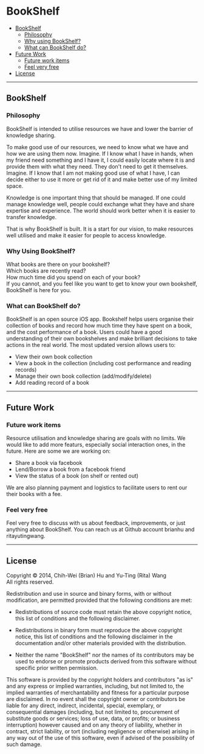 BookShelf
=========

*   [BookShelf](#bookshelf)
    *   [Philosophy](#philosophy)
    *   [Why using BookShelf?](#why)
    *   [What can BookShelf do?](#what)
*   [Future Work](#futurework)
    *   [Future work items](#futureworkitems)
    *   [Feel very free](#feelfree)
*   [License](#license)

* * *

<h2 id="bookshelf">BookShelf</h2>

<h3 id="philosophy">Philosophy</h3>

BookShelf is intended to utilise resources we have and lower the barrier of knowledge sharing.<br />

To make good use of our resources, we need to know what we have and how we are using them now. 
Imagine. If I know what I have in hands, when my friend need something and I have it, I could easily locate where it is and provide them with what they need. They don't need to get it themselves.
Imagine. If I know that I am not making good use of what I have, I can decide either to use it more or get rid of it and make better use of my limited space.</p>

Knowledge is one important thing that should be managed. If one could manage knowledge well, people could exchange what they have and share expertise and experience. The world should work better when it is easier to transfer knowledge. </p>

That is why BookShelf is built. It is a start for our vision, to make resources well utilised and make it easier for people to access knowledge.</p>


<h3 id="why">Why Using BookShelf?</h3>

What books are there on your bookshelf?<br />
Which books are recently read?<br />
How much time did you spend on each of your book?<br />
If you cannot, and you feel like you want to get to know your own bookshelf, BookShelf is here for you.</p>

<h3 id="what">What can BookShelf do?</h3>

BookShelf is an open source iOS app. Bookshelf helps users organise their collection of books and record how much time they have spent on a book, and the cost performance of a book. Users could have a good understanding of their own bookshelves and make brilliant decisions to take actions in the real world. The most updated version allows users to:
   + View their own book collection
   + View a book in the collection (including cost performance and reading records)
   + Manage their own book collection (add/modify/delete)
   + Add reading record of a book

* * *

<h2 id="futurework">Future Work</h2>


<h3 id="futureworkitems">Future work items</h3>

Resource utilisation and knowledge sharing are goals with no limits. We would like to add more featurs, especially social interaction ones, in the future. Here are some we are working on:
   + Share a book via facebook
   + Lend/Borrow a book from a facebook friend
   + View the status of a book (on shelf or rented out)

We are also planning payment and logistics to facilitate users to rent our their books with a fee. 

<h3 id="feelfree">Feel very free</h3>

Feel very free to discuss with us about feedback, improvements, or just anything about BookShelf.
You can reach us at Github account brianhu and ritayutingwang.

* * *

<h2 id="license">License</h2>

<p>Copyright © 2014, Chih-Wei (Brian) Hu and Yu-Ting (Rita) Wang <br />
All rights reserved.</p>

<p>Redistribution and use in source and binary forms, with or without
modification, are permitted provided that the following conditions are
met:</p>

<ul>
<li><p>Redistributions of source code must retain the above copyright notice,
this list of conditions and the following disclaimer.</p></li>
<li><p>Redistributions in binary form must reproduce the above copyright
notice, this list of conditions and the following disclaimer in the
documentation and/or other materials provided with the distribution.</p></li>
<li><p>Neither the name "BookShelf" nor the names of its contributors may
be used to endorse or promote products derived from this software
without specific prior written permission.</p></li>
</ul>

<p>This software is provided by the copyright holders and contributors "as
is" and any express or implied warranties, including, but not limited
to, the implied warranties of merchantability and fitness for a
particular purpose are disclaimed. In no event shall the copyright owner
or contributors be liable for any direct, indirect, incidental, special,
exemplary, or consequential damages (including, but not limited to,
procurement of substitute goods or services; loss of use, data, or
profits; or business interruption) however caused and on any theory of
liability, whether in contract, strict liability, or tort (including
negligence or otherwise) arising in any way out of the use of this
software, even if advised of the possibility of such damage.</p>

